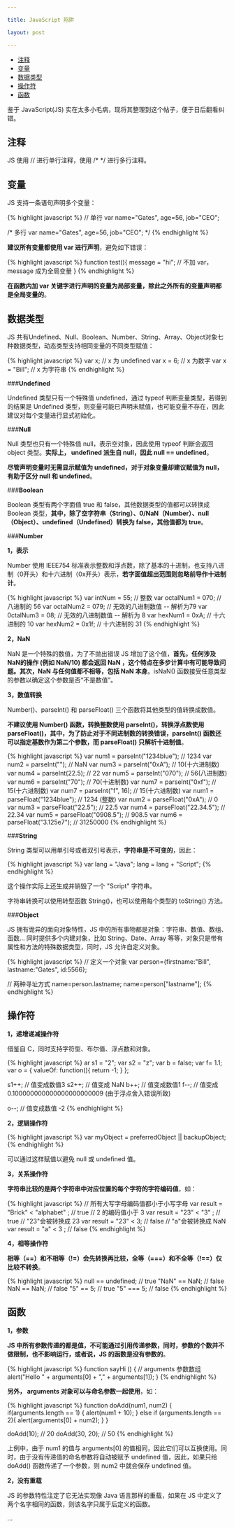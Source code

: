 ```yaml
---

title: JavaScript 陷阱

layout: post

---
```


* [注释](#comm)
* [变量](#var)
* [数据类型](#data)
* [操作符](#oper)
* [函数](#func)

鉴于 JavaScript(JS) 实在太多小毛病，现将其整理到这个帖子，便于日后翻看纠错。

<h2 id="comm">注释</h2>

JS 使用 // 进行单行注释，使用 /\* \*/ 进行多行注释。

<h2 id="var">变量</h2>

JS 支持一条语句声明多个变量：

{% highlight javascript %}
// 单行
var name="Gates", age=56, job="CEO";

/* 多行
var name="Gates",
          age=56,
          job="CEO";
*/
{% endhighlight %}

**建议所有变量都使用 var 进行声明**，避免如下错误：

{% highlight javascript %}
function test(){
	message = "hi"; // 不加 var，message 成为全局变量
}
{% endhighlight %}

**在函数内加 var 关键字进行声明的变量为局部变量，除此之外所有的变量声明都是全局变量的**。

<h2 id="data">数据类型</h2>

JS 共有Undefined、Null、Boolean、Number、String、Array、Object对象七种数据类型，动态类型支持相同变量的不同类型赋值：

{% highlight javascript %}
var x; // x 为 undefined
var x = 6; // x 为数字
var x = "Bill"; // x 为字符串
{% endhighlight %}

###**Undefined**

Undefined 类型只有一个特殊值 undefined，通过 typeof 判断变量类型，若得到的结果是 Undefined 类型，则变量可能已声明未赋值，也可能变量不存在，因此建议对每个变量进行显式初始化。

###**Null**

Null 类型也只有一个特殊值 null，表示空对象，因此使用 typeof 判断会返回 object 类型。**实际上， undefined 派生自 null，因此 null == undefined**。

**尽管声明变量时无需显示赋值为 undefined，对于对象变量却建议赋值为 null，有助于区分 null 和 undefined**。

###**Boolean**

Boolean 类型有两个字面值 true 和 false，其他数据类型的值都可以转换成 Boolean 类型，**其中，除了空字符串（String）、0/NaN（Number）、null（Object）、undefined（Undefined）转换为 false，其他值都为 true**。

###**Number**

**1，表示**

Number 使用 IEEE754 标准表示整数和浮点数，除了基本的十进制，也支持八进制（0开头）和十六进制（0x开头）表示，**若字面值超出范围则忽略前导作十进制计**。

{% highlight javascript %}
var intNum = 55; // 整数
var octalNum1 = 070; // 八进制的 56
var octalNum2 = 079;  // 无效的八进制数值 -- 解析为79
var 0ctalNum3 = 08;  // 无效的八进制数值 -- 解析为 8
var hexNum1 = 0xA; // 十六进制的 10
var hexNum2 = 0x1f; // 十六进制的 31
{% endhighlight %}

**2，NaN**

NaN 是一个特殊的数值，为了不抛出错误 JS 增加了这个值，**首先，任何涉及NaN的操作 (例如 NaN/10) 都会返回 NaN ，这个特点在多步计算中有可能导致问题。其次，NaN 与任何值都不相等，包括 NaN 本身**。isNaN() 函数接受任意类型的参数以确定这个参数是否“不是数值”。

**3，数值转换**

Number()、parseInt() 和 parseFloat() 三个函数将其他类型的值转换成数值。

**不建议使用 Number() 函数，转换整数使用 parseInt()，转换浮点数使用 parseFloat()，其中，为了防止对于不同进制数的转换错误，parseInt() 函数还可以指定基数作为第二个参数，而 parseFloat() 只解析十进制值**。

{% highlight javascript %}
var num1 = parseInt("1234blue");  // 1234
var num2 = parseInt(""); // NaN
var num3 = parseInt("0xA"); // 10(十六进制数)
var num4 = parseInt(22.5); // 22
var num5 = parseInt("070"); // 56(八进制数)
var num6 = parseInt("70"); // 70(十进制数)
var num7 = parseInt("0xf"); // 15(十六进制数)
var num7 = parseInt("f", 16); // 15(十六进制数)
var num1 = parseFloat("1234blue"); // 1234 (整数)
var num2 = parseFloat("0xA"); // 0
var num3 = parseFloat("22.5"); // 22.5
var num4 = parseFloat("22.34.5"); // 22.34
var num5 = parseFloat("0908.5"); // 908.5
var num6 = parseFloat("3.125e7"); // 31250000
{% endhighlight %}

###**String**

String 类型可以用单引号或者双引号表示，**字符串是不可变的**，因此：

{% highlight javascript %}
var lang = "Java";
lang = lang + "Script";
{% endhighlight %}

这个操作实际上还生成并销毁了一个 "Script" 字符串。

字符串转换可以使用转型函数 String()，也可以使用每个类型的 toString() 方法。

###**Object**

JS 拥有诡异的面向对象特性，JS 中的所有事物都是对象：字符串、数值、数组、函数... 同时提供多个内建对象，比如 String、Date、Array 等等，对象只是带有属性和方法的特殊数据类型，同时，JS 允许自定义对象。

{% highlight javascript %}
// 定义一个对象
var person={firstname:"Bill", lastname:"Gates", id:5566};

// 两种寻址方式
name=person.lastname;
name=person["lastname"];
{% endhighlight %}

<h2 id="oper">操作符</h2>

**1，递增递减操作符**

借鉴自 C，同时支持字符型、布尔值、浮点数和对象。

{% highlight javascript %}
ar s1 = "2";
var s2 = "z";
var b = false;
var f= 1.1;
var o = {
  valueOf: function(){
    return -1;
  }
};

s1++; // 值变成数值3
s2++; // 值变成 NaN
b++; // 值变成数值1
f--; // 值变成 0.100000000000000000000009 (由于浮点舍入错误所致)

o--; // 值变成数值 -2
{% endhighlight %}

**2，逻辑操作符**

{% highlight javascript %}
var myObject = preferredObject || backupObject;
{% endhighlight %}

可以通过这样赋值以避免 null 或 undefined 值。

**3，关系操作符**

**字符串比较的是两个字符串中对应位置的每个字符的字符编码值**，如：

{% highlight javascript %}
// 所有大写字母编码值都小于小写字母
var result = "Brick" < "alphabet" ; // true
// 2 的编码值小于 3
var result = "23" < "3" ; // true
// "23"会被转换成 23
var result = "23" < 3; // false
// "a"会被转换成 NaN
var result = "a" < 3 ; // false
{% endhighlight %}

**4，相等操作符**

**相等（==）和不相等（!=）会先转换再比较，全等（===）和不全等（!==）仅比较不转换**。

{% highlight javascript %}
null == undefined; // true
"NaN" == NaN; // false
NaN == NaN; // false
"5" == 5; // true
"5" === 5; // false
{% endhighlight %}

<h2 id="func">函数</h2>

**1，参数**

**JS 中所有参数传递的都是值，不可能通过引用传递参数，同时，参数的个数并不做限制，也不影响运行，或者说，JS 的函数是没有参数的**。

{% highlight javascript %}
function sayHi () {
// arguments 参数数组
  alert("Hello " + arguments[0] + "," + arguments[1]);
}
{% endhighlight %}

**另外， arguments 对象可以与命名参数一起使用**，如：

{% highlight javascript %}
function doAdd(num1, num2) {
  if(arguments.length == 1) {
    alert(num1 + 10);
  } else if (arguments.length == 2){
    alert(arguments[0] + num2);
  }
}

doAdd(10); // 20
doAdd(30, 20); // 50
{% endhighlight %}

上例中，由于 num1 的值与 arguments[0] 的值相同，因此它们可以互换使用。同时，由于没有传递值的命名参数将自动被赋予 undefined 值，因此，如果只给 doAdd() 函数传递了一个参数，则 num2 中就会保存 undefined 值。

**2，没有重载**

JS 的参数特性注定了它无法实现像 Java 语言那样的重载，如果在 JS 中定义了两个名字相同的函数，则该名字只属于后定义的函数。

...